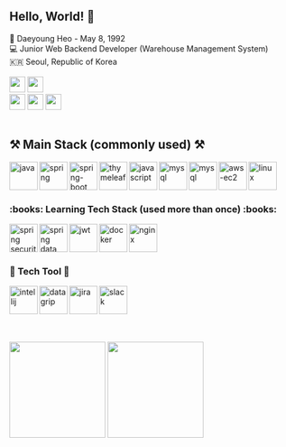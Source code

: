
<h2> Hello, World! 👐 </h2>
  🐣 Daeyoung Heo - May 8, 1992 <br> 
  💻 Junior Web Backend Developer (Warehouse Management System) <br>
  🇰🇷 Seoul, Republic of Korea <br>
<br>

<div>
  <a href="https://velog.io/@saruru"><img style="width:auto; height:28px;" src="https://img.shields.io/badge/Velog-20C997?logo=Velog&logoColor=white&link="https://velog.io/@saruru></a>
  <a href="https://www.linkedin.com/in/daeyoug-heo-336294265/"><img style="width:auto; height:28px;" src="https://img.shields.io/badge/LinkedIn-blue?logo=LinkedIn&logoColor=white&link="https://www.linkedin.com/in/daeyoug-heo-336294265"></a><br>
  <a href="mailto:glglzhzh22@gmail.com"><img style="width:auto; height:28px;" src="https://img.shields.io/badge/Gmail-d14836?logo=Gmail&logoColor=white&link="mailto:dydev92@gmail.com"></a>
  <a href="https://open.kakao.com/o/sHmgwxbe"><img style="width:auto; height:28px;" src="https://img.shields.io/badge/KakaoTalk-F7DF1E?logo=KakaoTalk&logoColor=white&link="https://open.kakao.com/o/sHmgwxbe"></a>
  <a href="https://www.instagram.com/heo__daeng/"><img style="width:auto; height:28px;" src="https://img.shields.io/badge/Instagram-E4405F?logo=Instagram&logoColor=white&link="https://www.instagram.com/heo__daeng/" ></a>
</div>
<br>
 
<h2>⚒️  Main Stack (commonly used) ⚒️</h2>
  <div width="100%">
    <img align="left" src="https://raw.githubusercontent.com/Saru-github/icons/main/icons/java.png" alt="java" height="50px"/>
    <img align="left" src="https://raw.githubusercontent.com/Saru-github/icons/main/icons/spring.png" alt="spring" height="50px"/>
    <img align="left" src="https://raw.githubusercontent.com/Saru-github/icons/main/icons/spring-boot.png" alt="spring-boot" height="50px"/>
    <img align="left" src="https://raw.githubusercontent.com/Saru-github/icons/main/icons/thymeleaf.png" alt="thymeleaf" height="50px"/>
    <img align="left" src="https://raw.githubusercontent.com/Saru-github/icons/main/icons/javascript.png" alt="javascript" height="50px"/>
    <img align="left" src="https://raw.githubusercontent.com/Saru-github/icons/main/icons/oracle.png" alt="mysql" height="50px"/>
    <img align="left" src="https://raw.githubusercontent.com/Saru-github/icons/main/icons/mysql.png" alt="mysql" height="50px"/>
    <img align="left" src="https://raw.githubusercontent.com/Saru-github/icons/main/icons/aws-ec2.png" alt="aws-ec2" height="50px"/>
    <img align="left" src="https://raw.githubusercontent.com/Saru-github/icons/main/icons/linux.png" alt="linux" height="50px"/>
  </div>
<br>
<br>
<br>

<h3>:books: Learning Tech Stack (used more than once) :books:</h3>
  <div width="100%">
    <img align="left" src="https://raw.githubusercontent.com/Saru-github/icons/main/icons/spring-security.png" alt="spring security" height="50px"/>
    <img align="left" src="https://raw.githubusercontent.com/Saru-github/icons/main/icons/spring-data-jpa.png" alt="spring data jpa" height="50px"/>
    <img align="left" src="https://raw.githubusercontent.com/Saru-github/icons/main/icons/jwt.png" alt="jwt" height="50px"/>
    <img align="left" src="https://raw.githubusercontent.com/Saru-github/icons/main/icons/docker.png" alt="docker" height="50px"/>
    <img align="left" src="https://raw.githubusercontent.com/Saru-github/icons/main/icons/nginx.png" alt="nginx" height="50px"/>
<!--     <img align="left" src="https://raw.githubusercontent.com/Saru-github/icons/main/icons/kotlin.png" alt="kotlin" height="50px"/> -->
    
  </div>
<br>
<br>
<br>

<h3> 🔨 Tech Tool 🔨 </h3>
  <div width="100%">
    <img align="left" src="https://raw.githubusercontent.com/Saru-github/icons/main/icons/intellij.png" alt="intellij" height="50px"/>
    <img align="left" src="https://raw.githubusercontent.com/Saru-github/icons/main/icons/datagrip.png" alt="datagrip" height="50px"/>
    <img align="left" src="https://raw.githubusercontent.com/Saru-github/icons/main/icons/jira.png" alt="jira" height="50px"/>
    <img align="left" src="https://raw.githubusercontent.com/Saru-github/icons/main/icons/slack.png" alt="slack" height="50px"/>
  </div>
 <br>
 <br>
 <br>
 <br>
 <br>
<p align="left">
  <img style="height:170px;" src="https://github-readme-stats.vercel.app/api?username=saru-github&theme=dracula&layout=compact"/>
  <img style="height:170px;" src="https://github-readme-stats.vercel.app/api/top-langs/?username=saru-github&theme=dracula&layout=compact&langs_count=10"/>
</p>

<!-- <img style="width:auto; height:28px;" src="https://img.shields.io/badge/JAVA-007396?style=flat-square&logo=OpenJDK&logoColor=white">-->
<!-- <img style="width:auto; height:28px;" src="https://img.shields.io/badge/Spring-6DB33F?style=flat-square&logo=Spring&logoColor=white">-->
<!-- <img style="width:auto; height:28px;" src="https://img.shields.io/badge/SpringBoot-6DB33F?style=flat-square&logo=SpringBoot&logoColor=white">-->
<!-- <img style="width:auto; height:28px;" src="https://img.shields.io/badge/SpringSecurity-6DB33F?style=flat-square&logo=springsecurity&logoColor=white"> -->
<!-- <img style="width:auto; height:28px;" src="https://img.shields.io/badge/Thymeleaf-005F0F?style=flat-square&logo=thymeleaf&logoColor=white">-->

<!--<img style="width:auto; height:28px;" src="https://img.shields.io/badge/Apache Tomcat-F8DC75?style=flat-square&logo=Apache Tomcat&logoColor=black">-->
<!--<img style="width:auto; height:28px;" src="https://img.shields.io/badge/MySQL-4479A1?style=flat-square&logo=mysql&logoColor=white">-->
<!--<img style="width:auto; height:28px;" src="https://img.shields.io/badge/Oracle-F80000?style=flat-square&logo=oracle&logoColor=white">-->
<!--<img style="width:auto; height:28px;" src="https://img.shields.io/badge/JavaScript-F7DF1E?style=flat-square&logo=javascript&logoColor=white">-->
<!-- <img style="width:auto; height:28px;" src="https://img.shields.io/badge/Python-3776AB?style=flat-square&logo=Python&logoColor=white">-->
<!-- <img style="width:auto; height:28px;" src="https://img.shields.io/badge/Django-092E20?style=flat-square&logo=Django&logoColor=white"> -->
<!-- <img style="width:auto; height:28px;" src="https://img.shields.io/badge/Jupyter-F37626?style=flat-square&logo=Jupyter&logoColor=white"> -->
<!-- <img style="width:auto; height:28px;" src="https://img.shields.io/badge/Node.js-339933?style=flat-square&logo=nodedotjs&logoColor=white"> -->
<!-- <img style="width:auto; height:28px;" src="https://img.shields.io/badge/NestJs-E0234E?style=flat-square&logo=nestjs&logoColor=white"> -->
<!-- <img style="width:auto; height:28px;" src="https://img.shields.io/badge/TypeScript-3178C6?style=flat-square&logo=typescript&logoColor=white"> -->
<!-- <img style="width:auto; height:28px;" src="https://img.shields.io/badge/React-61DAFB?style=flat-square&logo=React&logoColor=white"> -->
<!-- <img style="width:auto; height:28px;" src="https://img.shields.io/badge/NGINX-009639?style=flat-square&logo=NGINX&logoColor=white"> -->
<!-- <img style="width:auto; height:28px;" src="https://img.shields.io/badge/Amazon AWS-232F3E?style=flat-square&logo=Amazon AWS&logoColor=white"> -->
<!-- <img style="width:auto; height:28px;" src="https://img.shields.io/badge/docker-2496ED?style=flat-square&logo=docker&logoColor=white"> -->
<!-- <img style="width:auto; height:28px;" src="https://img.shields.io/badge/Kubernetes-326CE5?style=flat-square&logo=Kubernetes&logoColor=white"> -->
<!-- <img style="width:auto; height:28px;" src="https://img.shields.io/badge/Redis-DC382D?style=flat-square&logo=Redis&logoColor=white"> -->
<!-- <Strong><h3>🔨Tech Tool🔨 </h3></Strong> -->
<!-- <img style="width:auto; height:28px;" src="https://img.shields.io/badge/Eclipse IDE-2C2255?style=flat-square&logo=Eclipse IDE&logoColor=white"> -->
<!-- <img style="width:auto; height:28px;" src="https://img.shields.io/badge/IntelliJ IDEA-000000?style=flat-square&logo=IntelliJ IDEA&logoColor=white"> -->
<!-- <img style="width:auto; height:28px;" src="https://img.shields.io/badge/WebStorm-000000?style=flat-square&logo=webstorm&logoColor=white"> -->
<!-- <img style="width:auto; height:28px;" src="https://img.shields.io/badge/DataGrip-000000?style=flat-square&logo=DataGrip&logoColor=white"> -->
<!-- <img style="width:auto; height:28px;" src="https://img.shields.io/badge/VSCode-007ACC?style=flat-square&logo=visualstudiocode&logoColor=white"> -->
<!-- <img style="width:auto; height:28px;" src="https://img.shields.io/badge/Git-F05032?style=flat-square&logo=Git&logoColor=white"> -->
<!-- <img style="width:auto; height:28px;" src="https://img.shields.io/badge/Subversion-809CC9?style=flat-square&logo=subversion&logoColor=white"> -->
<!-- <img style="width:auto; height:28px;" src="https://img.shields.io/badge/Jira-0052CC?style=flat-square&logo=Jira&logoColor=white"> -->
<!-- <img style="width:auto; height:28px;" src="https://img.shields.io/badge/Confluence-172B4D?style=flat-square&logo=confluence&logoColor=white"> -->
<!-- <img style="width:auto; height:28px;" src="https://img.shields.io/badge/Slack-4A154B?style=flat-square&logo=Slack&logoColor=white"> -->
<!-- <img style="width:auto; height:28px;" src="https://img.shields.io/badge/Figma-F24E1E?style=flat-square&logo=figma&logoColor=white"> -->
<!-- </div> -->
 
 

